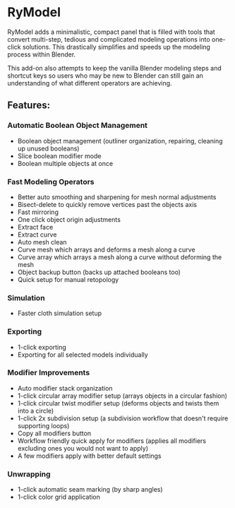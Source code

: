 # RyModel
RyModel adds a minimalistic, compact panel that is filled with tools that convert multi-step, tedious and complicated modeling operations into one-click solutions. This drastically simplifies and speeds up the modeling process within Blender.

This add-on also attempts to keep the vanilla Blender modeling steps and shortcut keys so users who may be new to Blender can still gain an understanding of what different operators are achieving.

## Features:

### Automatic Boolean Object Management
- Boolean object management (outliner organization, repairing, cleaning up unused booleans)
- Slice boolean modifier mode
- Boolean multiple objects at once


### Fast Modeling Operators
- Better auto smoothing and sharpening for mesh normal adjustments
- Bisect-delete to quickly remove vertices past the objects axis
- Fast mirroring
- One click object origin adjustments
- Extract face
- Extract curve
- Auto mesh clean
- Curve mesh which arrays and deforms a mesh along a curve
- Curve array which arrays a mesh along a curve without deforming the mesh
- Object backup button (backs up attached booleans too)
- Quick setup for manual retopology


### Simulation 
- Faster cloth simulation setup


### Exporting
- 1-click exporting
- Exporting for all selected models individually


### Modifier Improvements
- Auto modifier stack organization
- 1-click circular array modifier setup (arrays objects in a circular fashion)
- 1-click circular twist modifier setup (deforms objects and twists them into a circle)
- 1-click 2x subdivision setup (a subdivision workflow that doesn't require supporting loops)
- Copy all modifiers button
- Workflow friendly quick apply for modifiers (applies all modifiers excluding ones you would not want to apply)
- A few modifiers apply with better default settings


### Unwrapping
- 1-click automatic seam marking (by sharp angles)
- 1-click color grid application
